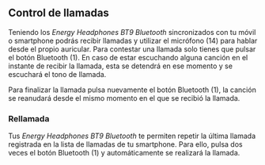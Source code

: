 ## Control de llamadas

Teniendo los *Energy Headphones BT9 Bluetooth* sincronizados con tu móvil o smartphone podrás recibir llamadas y utilizar el micrófono (14) para hablar desde el propio auricular.
Para contestar una llamada solo tienes que pulsar el botón Bluetooth (1). En caso de estar escuchando alguna canción en el instante de recibir la llamada, esta se detendrá en ese momento y se escuchará el tono de llamada.

Para finalizar la llamada pulsa nuevamente el botón Bluetooth (1), la canción se reanudará desde el mismo momento en el que se recibió la llamada.

### Rellamada

Tus *Energy Headphones BT9 Bluetooth* te permiten repetir la última llamada registrada en la lista de llamadas de tu smartphone. Para ello, pulsa dos veces el botón Bluetooth (1) y automáticamente se realizará la llamada.
